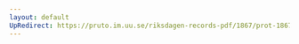 ```yaml
---
layout: default
UpRedirect: https://pruto.im.uu.se/riksdagen-records-pdf/1867/prot-1867--fk--309/prot-1867--fk--309_023.pdf
---
```

